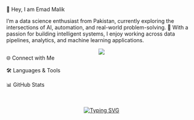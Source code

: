 👋 Hey, I am Emad Malik

I’m a data science enthusiast from Pakistan, currently exploring the intersections of AI, automation, and real-world problem-solving. 🚀 With a passion for building intelligent systems, I enjoy working across data pipelines, analytics, and machine learning applications.

<div align="center"> <img src="https://komarev.com/ghpvc/?username=emad-malik&&style=flat-square" align="center" /> </div>
🌐 Connect with Me




🛠️ Languages & Tools























📊 GitHub Stats






<br> <div align="center"> <a href="https://git.io/typing-svg"><img src="https://readme-typing-svg.demolab.com?font=Poppins&weight=600&size=25&pause=1000&color=7DD3FC&center=true&width=435&lines=Data+is+the+new+oil+%F0%9F%92%AB;AI+is+the+engine+%F0%9F%9B%82;Let%E2%80%99s+build+the+future!+%F0%9F%8C%8D" alt="Typing SVG" /></a> </div>
